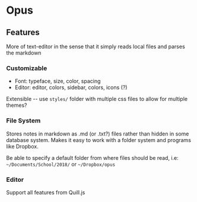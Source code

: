 # Opus

## Features

More of text-editor in the sense that it simply reads local files and parses the markdown

### Customizable 
- Font: typeface, size, color, spacing
- Editor: editor, colors, sidebar, colors, icons (?)

Extensible -- use `styles/` folder with multiple css files to allow for multiple themes?

### File System
Stores notes in markdown as .md (or .txt?) files rather than hidden in some database system. Makes it easy to work with a folder system and programs like Dropbox.

Be able to specify a default folder from where files should be read, i.e:
`~/Documents/School/2018/` or `~/Dropbox/opus`

### Editor


Support all features from Quill.js